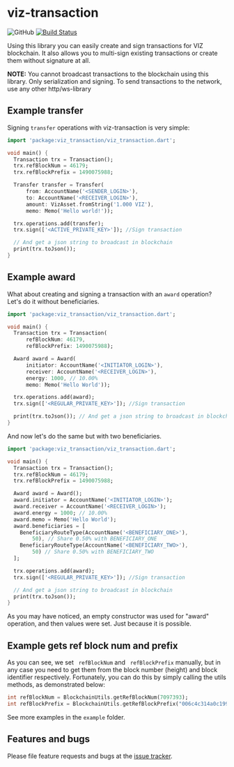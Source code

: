 # viz-transaction

![GitHub](https://img.shields.io/github/license/VizTower/viz-transaction.svg)
[![Build Status](https://travis-ci.com/VizTower/viz-transaction.svg?branch=master)](https://travis-ci.com/VizTower/viz-transaction)

Using this library you can easily create and sign transactions for VIZ blockchain.
It also allows you to multi-sign existing transactions or create them without signature at all.

**NOTE:** You cannot broadcast transactions to the blockchain using this library. Only serialization and signing.
To send transactions to the network, use any other http/ws-library

## Example transfer

Signing ``transfer`` operations with viz-transaction is very simple:

```dart
import 'package:viz_transaction/viz_transaction.dart';

void main() {
  Transaction trx = Transaction();
  trx.refBlockNum = 46179;
  trx.refBlockPrefix = 1490075988;

  Transfer transfer = Transfer(
      from: AccountName('<SENDER_LOGIN>'),
      to: AccountName('<RECEIVER_LOGIN>'),
      amount: VizAsset.fromString('1.000 VIZ'),
      memo: Memo('Hello world!'));

  trx.operations.add(transfer);
  trx.sign(['<ACTIVE_PRIVATE_KEY>']); //Sign transaction

  // And get a json string to broadcast in blockchain
  print(trx.toJson());
}
```

## Example award

What about creating and signing a transaction with an ``award`` operation? Let's do it without beneficiaries.

```dart
import 'package:viz_transaction/viz_transaction.dart';

void main() {
  Transaction trx = Transaction(
      refBlockNum: 46179,
      refBlockPrefix: 1490075988);

  Award award = Award(
      initiator: AccountName('<INITIATOR_LOGIN>'),
      receiver: AccountName('<RECEIVER_LOGIN>'),
      energy: 1000, // 10.00%
      memo: Memo('Hello World'));

  trx.operations.add(award);
  trx.sign(['<REGULAR_PRIVATE_KEY>']); //Sign transaction

  print(trx.toJson()); // And get a json string to broadcast in blockchain
}
```

And now let's do the same but with two beneficiaries.

```dart
import 'package:viz_transaction/viz_transaction.dart';

void main() {
  Transaction trx = Transaction();
  trx.refBlockNum = 46179;
  trx.refBlockPrefix = 1490075988;

  Award award = Award();
  award.initiator = AccountName('<INITIATOR_LOGIN>');
  award.receiver = AccountName('<RECEIVER_LOGIN>');
  award.energy = 1000; // 10.00%
  award.memo = Memo('Hello World');
  award.beneficiaries = [
    BeneficiaryRouteType(AccountName('<BENEFICIARY_ONE>'),
        50), // Share 0.50% with BENEFICIARY_ONE
    BeneficiaryRouteType(AccountName('<BENEFICIARY_TWO>'),
        50) // Share 0.50% with BENEFICIARY_TWO
  ];

  trx.operations.add(award);
  trx.sign(['<REGULAR_PRIVATE_KEY>']); //Sign transaction

  // And get a json string to broadcast in blockchain
  print(trx.toJson());
}
```

As you may have noticed, an empty constructor was used for "award" operation, and then values were set. Just because it is possible.

## Example gets ref block num and prefix

As you can see, we set `` refBlockNum`` and `` refBlockPrefix`` manually, 
but in any case you need to get them from the block number (height)
and block identifier respectively. Fortunately, you can do this by simply calling the utils methods, 
as demonstrated below:

```dart
int refBlockNum = BlockchainUtils.getRefBlockNum(7097393);
int refBlockPrefix = BlockchainUtils.getRefBlockPrefix("006c4c314a0c19918caa3187abdebfeeb56724b1");
```

See more examples in the ``example`` folder.

## Features and bugs

Please file feature requests and bugs at the [issue tracker][tracker].

[tracker]: https://github.com/VizTower/viz-transaction/issues
